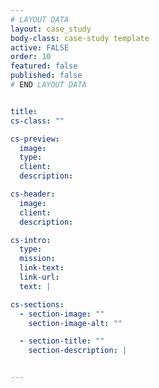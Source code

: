 ```yaml
---
# LAYOUT DATA
layout: case_study
body-class: case-study template
active: FALSE
order: 10
featured: false
published: false
# END LAYOUT DATA


title: 
cs-class: ""

cs-preview:
  image: 
  type: 
  client: 
  description:

cs-header:
  image: 
  client: 
  description: 

cs-intro:
  type: 
  mission: 
  link-text: 
  link-url: 
  text: |

cs-sections:
  - section-image: ""
    section-image-alt: ""

  - section-title: ""
    section-description: |


---
```



